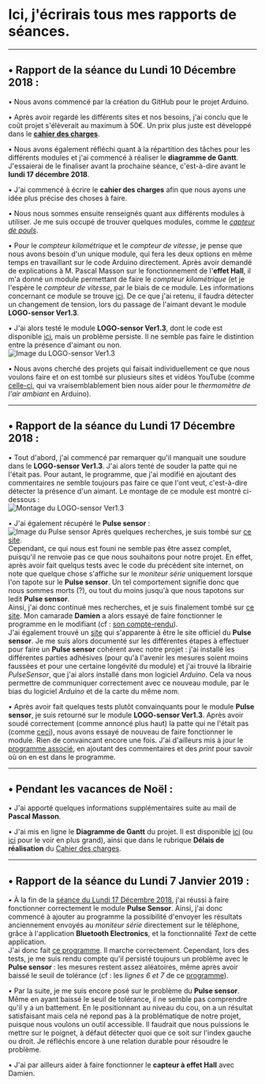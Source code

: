 <h1>Ici, j'écrirais tous mes rapports de séances.</h1>

<hr>
    
<h2>• Rapport de la séance du Lundi 10 Décembre 2018 :</h2>

• Nous avons commencé par la création du GitHub pour le projet Arduino.

• Après avoir regardé les différents sites et nos besoins, j'ai conclu que le coût projet s'élèverait au maximum à 50€. Un prix plus juste est développé dans le <strong><a href="https://github.com/PolyTool/PolyTool/blob/master/Cahier%20des%20charges.md">cahier des charges</a></strong>.

• Nous avons également réfléchi quant à la répartition des tâches pour les différents modules et j'ai commencé à réaliser le <strong>diagramme de Gantt</strong>. J'essaierai de le finaliser avant la prochaine séance, c'est-à-dire avant le <strong>lundi 17 décembre 2018</strong>.

• J'ai commencé à écrire le <strong>cahier des charges</strong> afin que nous ayons une idée plus précise des choses à faire.

• Nous nous sommes ensuite renseignés quant aux différents modules à utiliser. Je me suis occupé de trouver quelques modules, comme le <em><a href="https://www.amazon.fr/Capteur-pouls-capteur-cardiaque-Arduino/dp/B01DKET4LS">capteur de pouls<a></em>.

• Pour le <em>compteur kilométrique</em> et le <em>compteur de vitesse</em>, je pense que nous avons besoin d'un unique module, qui fera les deux options en même temps en travaillant sur le code Arduino directement. Après avoir demandé de explications à M. Pascal Masson sur le fonctionnement de l'<strong>effet Hall</strong>, il m'a donné un module permettant de faire le <em>compteur kilométrique</em> (et je l'espère le <em>compteur de vitesse</em>, par le biais de ce module. Les informations concernant ce module se trouve <a href="http://lien-du-TD4-d-elec3-de-pmasson">ici</a>. De ce que j'ai retenu, il faudra détecter un changement de tension, lors du passage de l'aimant devant le module <strong>LOGO-sensor Ver1.3</strong>.

• J'ai alors testé le module <strong>LOGO-sensor Ver1.3</strong>, dont le code est disponible <a href="https://github.com/PolyTool/PolyTool/blob/master/Codes%20Arduino/LOGO-sensor%20Ver1.3.ino">ici</a>, mais un problème persiste. Il ne semble pas faire le distintion entre la présence d'aimant ou non.
<br>
<img src="https://github.com/PolyTool/PolyTool/blob/master/Ressources/LOGO-sensor%20Ver1.3.png" alt="Image du LOGO-sensor Ver1.3">

• Nous avons cherché des projets qui faisait individuellement ce que nous voulons faire et on est tombé sur plusieurs sites et vidéos YouTube (comme <a href="https://www.youtube.com/watch?v=bn3KiEK4wJ0">celle-ci</a>, qui va vraisemblablement bien nous aider pour le <em>thermomètre de l'air ambiant</em> en Arduino).

<hr>

<h2>• Rapport de la séance du Lundi 17 Décembre 2018 :</h2>

• Tout d'abord, j'ai commencé par remarquer qu'il manquait une soudure dans le <strong>LOGO-sensor Ver1.3</strong>. J'ai alors tenté de souder la patte qui ne l'était pas. Pour autant, le programme, que j'ai modifié en ajoutant des commentaires ne semble toujours pas faire ce que l'ont veut, c'est-à-dire détecter la présence d'un aimant. Le montage de ce module est montré ci-dessous :
<br><img src="https://github.com/PolyTool/PolyTool/blob/master/Ressources/LOGO-sensor%20Ver1.3%20-%20Montage.png" alt="Montage du LOGO-sensor Ver1.3">

• J'ai également récupéré le <strong>Pulse sensor</strong> :
<br>
<img src="https://github.com/PolyTool/PolyTool/blob/master/Ressources/Pulse%20sensor.png" alt="Image du Pulse sensor">
Après quelques recherches, je suis tombé sur <a href="https://letmeknow.fr/blog/2016/09/22/tuto-mise-en-place-du-capteur-pulse-sensor/">ce site</a>.
<br>
Cependant, ce qui nous est founi ne semble pas être assez complet, puisqu'il ne renvoie pas ce que nous souhaitons pour notre projet. En effet, après avoir fait quelqus tests avec le code du précédent site internet, on note que quelque chose s'affiche sur le <em>moniteur série</em> uniquement lorsque l'on tapote sur le <strong>Pulse sensor</strong>. Un tel comportement signifie donc que nous sommes morts (?), ou tout du moins jusqu'à que nous tapotons sur ledit <strong>Pulse sensor</strong>.
<br>Ainsi, j'ai donc continué mes recherches, et je suis finalement tombé sur <a href="https://www.generationrobots.com/media/DetecteurDePoulsAmplifie/PulseSensorAmpedGettingStartedGuide.pdf">ce site</a>. Mon camarade <strong>Damien</strong> a alors essayé de faire fonctionner le programme en le modifiant (cf : <a href="https://github.com/PolyTool/PolyTool/blob/master/Rapports%20des%20seances/LENORMAND%20Damien.md#--s%C3%A9ance-du-17-d%C3%A9cembre-">son compte-rendu<a>).
<br>J'ai également trouvé un <a href="https://pulsesensor.com/">site</a> qui s'apparente à être le site officiel du <strong>Pulse sensor</strong>. Je me suis alors documenté sur les différentes étapes à effectuer pour faire un <strong>Pulse sensor</strong> cohérent avec notre projet : j'ai installé les différentes parties adhésives (pour qu'à l'avenir les mesures soient moins faussées et pour une certaine longévité du module) et j'ai trouvé la librairie <em>PulseSensor</em>, que j'ai alors installé dans mon logiciel <em>Arduino</em>. Cela va nous permettre  de communiquer correctement avec ce nouveau module, par le bias du logiciel <em>Arduino</em> et de la carte du même nom.
    
• Après avoir fait quelques tests plutôt convainquants pour le module <strong>Pulse sensor</strong>, je suis retourné sur le module <strong>LOGO-sensor Ver1.3</strong>. Après avoir soudé correctement (comme annoncé plus haut) la patte qui ne l'était pas (comme <a href="https://github.com/PolyTool/PolyTool/blob/master/Ressources/LOGO-sensor%20Ver1.3%20soudé.png">ceci</a>), nous avons essayé de nouveau de faire fonctionner le module. Rien de convaincant encore une fois. J'ai d'ailleurs mis à jour le <a href="https://github.com/PolyTool/PolyTool/blob/master/Codes%20Arduino/LOGO-sensor%20Ver1.3%20(2.0).ino">programme associé</a>, en ajoutant des commentaires et des <em>print</em> pour savoir où on en est dans le programme.

<hr>

<h2>• Pendant les vacances de Noël :</h2>
• J'ai apporté quelques informations supplémentaires suite au mail de <strong>Pascal Masson</strong>.

• J'ai mis en ligne le <strong>Diagramme de Gantt</strong> du projet. Il est disponible <a href="https://github.com/PolyTool/PolyTool/blob/master/Ressources/Diagramme%20de%20Gantt.png">ici</a> (ou <a href="https://raw.githubusercontent.com/PolyTool/PolyTool/master/Ressources/Diagramme%20de%20Gantt.png">ici</a> pour le voir en plus grand), ainsi que dans le rubrique <strong>Délais de réalisation</strong> du <a href="https://github.com/PolyTool/PolyTool/blob/master/Cahier%20des%20charges.md">Cahier des charges</a>.

<hr>

<h2>• Rapport de la séance du Lundi 7 Janvier 2019 :</h2>
• À la fin de la <a href="https://github.com/PolyTool/PolyTool/blob/master/Rapports%20des%20seances/RAKOTOMALALA%20Lucas.md#-rapport-de-la-s%C3%A9ance-du-lundi-17-d%C3%A9cembre-2018-">séance du Lundi 17 Décembre 2018</a>, j'ai réussi à faire fonctionner correctement le module <strong>Pulse Sensor</strong>. Ainsi, j'ai donc commencé à ajouter au programme la possibilité d'envoyer les résultats anciennement envoyés au <em>moniteur série</em> directement sur le téléphone, grâce à l'application <strong>Bluetooth Electronics</strong>, et la fonctionnalité <em>Text</em> de cette application.
<br>
J'ai donc fait <a href="https://github.com/PolyTool/PolyTool/blob/master/Codes%20Arduino/Pulse%20sensor%20(Bluetooth).ino">ce programme</a>. Il marche correctement. Cependant, lors des tests, je me suis rendu compte qu'il persisté toujours un problème avec le <strong>Pulse sensor</strong> : les mesures restent assez aléatoires, même après avoir baissé le seuil de tolérance (cf : les <em>lignes 6 et 7</em> de ce <a href="https://github.com/PolyTool/PolyTool/blob/master/Codes%20Arduino/Pulse%20sensor.ino">programme</a>).

• Par la suite, je me suis encore posé sur le problème du <strong>Pulse sensor</strong>. Même en ayant baissé le seuil de tolérance, il ne semble pas comprendre qu'il y a un battement. En le positionnant au niveau du cou, on a un résultat satisfaisant mais cela né repond pas à la problématique de notre projet, puisque nous voulons un outil accessible. Il faudrait que nous puissions le mettre sur le poignet, à défaut détecter quoi que ce soit sur l'index gauche ou droit. Je réfléchis encore à une relation durable pour résoudre le problème.

• J'ai par ailleurs aider à faire fonctionner le <strong>capteur à effet Hall</strong> avec Damien.
